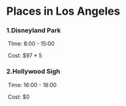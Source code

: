 # Places in Los Angeles

### 1.Disneyland Park

​	TIme: 8:00 - 15:00

​	Cost: $97 * 5

### 2.Hollywood Sigh

​	Time: 16:00 - 18:00

​	Cost: $0

​	

